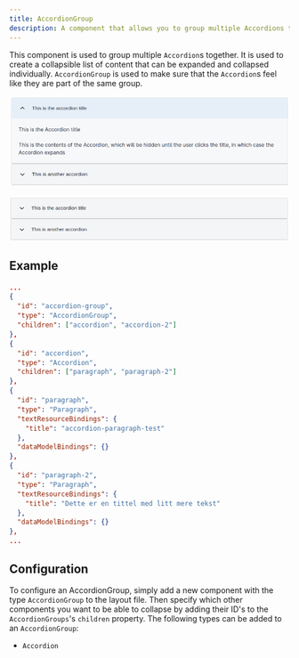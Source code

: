 ```yaml
---
title: AccordionGroup
description: A component that allows you to group multiple Accordions together
---
```


This component is used to group multiple `Accordion`s together. 
It is used to create a collapsible list of content that can be expanded and collapsed individually.
`AccordionGroup` is used to make sure that the `Accordion`s feel like they are part of the same group.

![AccordionGroup](accordion-group-open.png "An accordion group where one of the accordions are open")

![AccordionGroup](accordion-group-closed.png "The same accordion group where all accordions are closed")

## Example

```json
...
{
  "id": "accordion-group",
  "type": "AccordionGroup",
  "children": ["accordion", "accordion-2"]
},
{
  "id": "accordion",
  "type": "Accordion",
  "children": ["paragraph", "paragraph-2"]
},
{
  "id": "paragraph",
  "type": "Paragraph",
  "textResourceBindings": {
    "title": "accordion-paragraph-test"
  },
  "dataModelBindings": {}
},
{
  "id": "paragraph-2",
  "type": "Paragraph",
  "textResourceBindings": {
    "title": "Dette er en tittel med litt mere tekst"
  },
  "dataModelBindings": {}
},
...
```

## Configuration

To configure an AccordionGroup, simply add a new component with the type `AccordionGroup` to the layout file.
Then specify which other components you want to be able to collapse by adding their ID's to the `AccordionGroups`'s `children` property.
The following types can be added to an `AccordionGroup`: 
- `Accordion`
